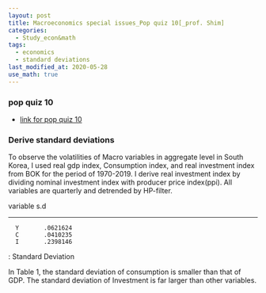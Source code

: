 ```yaml
---
layout: post
title: Macroeconomics special issues_Pop quiz 10[_prof. Shim]
categories:
  - Study_econ&math
tags:
  - economics
  - standard deviations
last_modified_at: 2020-05-28
use_math: true
---
```

### pop quiz 10

* [link for pop quiz 10](https://drive.google.com/uc?export=view&id=1GOKZxhU3VB9cSXDbrvqj-AI-lypWP4iK)  


### Derive standard deviations 


To observe the volatilities of Macro variables in aggregate level in
South Korea, I used real gdp index, Consumption index, and real
investment index from BOK for the period of 1970-2019. I derive real
investment index by dividing nominal investment index with producer
price index(ppi). All variables are quarterly and detrended by
HP-filter.

   variable     s.d
  ---------- ----------
      Y       .0621624
      C       .0410235
      I       .2398146

  : Standard Deviation

In Table 1, the standard deviation of consumption is smaller than that
of GDP. The standard deviation of Investment is far larger than other
variables.
